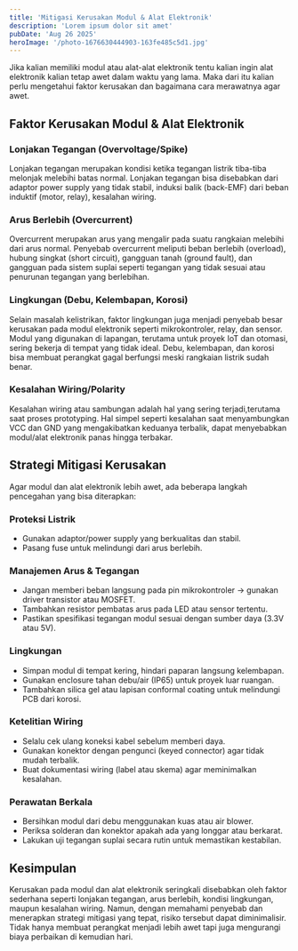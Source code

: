 ```yaml
---
title: 'Mitigasi Kerusakan Modul & Alat Elektronik'
description: 'Lorem ipsum dolor sit amet'
pubDate: 'Aug 26 2025'
heroImage: '/photo-1676630444903-163fe485c5d1.jpg'
---
```


Jika kalian memiliki modul atau alat-alat elektronik tentu kalian ingin alat elektronik kalian tetap awet dalam waktu yang lama. Maka dari itu kalian perlu mengetahui faktor kerusakan dan bagaimana cara merawatnya agar awet.

## Faktor Kerusakan Modul & Alat Elektronik
### Lonjakan Tegangan (Overvoltage/Spike)
Lonjakan tegangan merupakan kondisi ketika tegangan listrik tiba-tiba melonjak melebihi batas normal. Lonjakan tegangan bisa disebabkan dari adaptor power supply yang tidak stabil, induksi balik (back-EMF) dari beban induktif (motor, relay), kesalahan wiring.
### Arus Berlebih (Overcurrent)
Overcurrent merupakan arus yang mengalir pada suatu rangkaian melebihi dari arus normal. Penyebab overcurrent meliputi beban berlebih (overload), hubung singkat (short circuit), gangguan tanah (ground fault), dan gangguan pada sistem suplai seperti tegangan yang tidak sesuai atau penurunan tegangan yang berlebihan.
### Lingkungan (Debu, Kelembapan, Korosi)
Selain masalah kelistrikan, faktor lingkungan juga menjadi penyebab besar kerusakan pada modul elektronik seperti mikrokontroler, relay, dan sensor. Modul yang digunakan di lapangan, terutama untuk proyek IoT dan otomasi, sering bekerja di tempat yang tidak ideal. Debu, kelembapan, dan korosi bisa membuat perangkat gagal berfungsi meski rangkaian listrik sudah benar.
### Kesalahan Wiring/Polarity
Kesalahan wiring atau sambungan adalah hal yang sering terjadi,terutama saat proses prototyping. Hal simpel seperti kesalahan saat menyambungkan VCC dan GND yang mengakibatkan keduanya terbalik, dapat menyebabkan modul/alat elektronik panas hingga terbakar.


## Strategi Mitigasi Kerusakan

Agar modul dan alat elektronik lebih awet, ada beberapa langkah pencegahan yang bisa diterapkan:

### Proteksi Listrik
- Gunakan adaptor/power supply yang berkualitas dan stabil.
- Pasang fuse untuk melindungi dari arus berlebih.
### Manajemen Arus & Tegangan
- Jangan memberi beban langsung pada pin mikrokontroler → gunakan driver transistor atau MOSFET.
- Tambahkan resistor pembatas arus pada LED atau sensor tertentu.
- Pastikan spesifikasi tegangan modul sesuai dengan sumber daya (3.3V atau 5V).
### Lingkungan
- Simpan modul di tempat kering, hindari paparan langsung kelembapan.
- Gunakan enclosure tahan debu/air (IP65) untuk proyek luar ruangan.
- Tambahkan silica gel atau lapisan conformal coating untuk melindungi PCB dari korosi.
### Ketelitian Wiring
- Selalu cek ulang koneksi kabel sebelum memberi daya.
- Gunakan konektor dengan pengunci (keyed connector) agar tidak mudah terbalik.
- Buat dokumentasi wiring (label atau skema) agar meminimalkan kesalahan.
### Perawatan Berkala
- Bersihkan modul dari debu menggunakan kuas atau air blower.
- Periksa solderan dan konektor apakah ada yang longgar atau berkarat.
- Lakukan uji tegangan suplai secara rutin untuk memastikan kestabilan.

## Kesimpulan
Kerusakan pada modul dan alat elektronik seringkali disebabkan oleh faktor sederhana seperti lonjakan tegangan, arus berlebih, kondisi lingkungan, maupun kesalahan wiring. Namun, dengan memahami penyebab dan menerapkan strategi mitigasi yang tepat, risiko tersebut dapat diminimalisir. Tidak hanya membuat perangkat menjadi lebih awet tapi juga mengurangi biaya perbaikan di kemudian hari.
